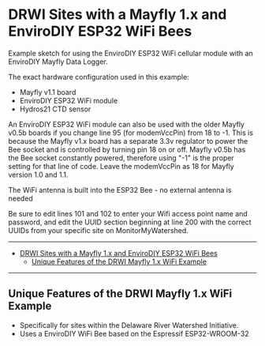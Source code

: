# DRWI Sites with a Mayfly 1.x and EnviroDIY ESP32 WiFi Bees<!-- {#example_drwi_mayfly1_wifi} -->

Example sketch for using the EnviroDIY ESP32 WiFi cellular module with an EnviroDIY Mayfly Data Logger.

The exact hardware configuration used in this example:

- Mayfly v1.1 board
- EnviroDIY ESP32 WiFi module
- Hydros21 CTD sensor

An EnviroDIY ESP32 WiFi module can also be used with the older Mayfly v0.5b boards if you change line 95 (for modemVccPin) from 18 to -1.
This is because the Mayfly v1.x board has a separate 3.3v regulator to power the Bee socket and is controlled by turning pin 18 on or off.
Mayfly v0.5b has the Bee socket constantly powered, therefore using "-1" is the proper setting for that line of code.  Leave the modemVccPin as 18 for Mayfly version 1.0 and 1.1.

The WiFi antenna is built into the ESP32 Bee - no external antenna is needed

Be sure to edit lines 101 and 102 to enter your Wifi access point name and password, and edit the UUID section beginning at line 200 with the correct UUIDs from your specific site on MonitorMyWatershed.

_______

[//]: # ( @tableofcontents )

[//]: # ( @m_footernavigation )

[//]: # ( Start GitHub Only )

- [DRWI Sites with a Mayfly 1.x and EnviroDIY ESP32 WiFi Bees](#drwi-sites-with-a-mayfly-1x-and-envirodiy-esp32-wifi-bees)
  - [Unique Features of the DRWI Mayfly 1.x WiFi Example](#unique-features-of-the-drwi-mayfly-1x-wifi-example)

[//]: # ( End GitHub Only )

_______

## Unique Features of the DRWI Mayfly 1.x WiFi Example<!-- {#example_drwi_mayfly1_wifi_unique} -->

- Specifically for sites within the Delaware River Watershed Initiative.
- Uses a EnviroDIY WiFi Bee based on the Espressif ESP32-WROOM-32

[//]: # ( @section example_drwi_mayfly1_wifi_pio_config PlatformIO Configuration )

[//]: # ( @include{lineno} DRWI_Mayfly1_WiFi/platformio.ini )

[//]: # ( @section example_drwi_mayfly1_wifi_code The Complete Code )

[//]: # ( @include{lineno} DRWI_Mayfly1_WiFi/DRWI_Mayfly1_WiFi.ino )
